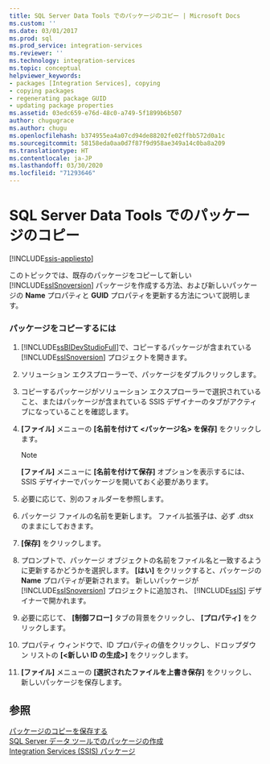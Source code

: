 ```yaml
---
title: SQL Server Data Tools でのパッケージのコピー | Microsoft Docs
ms.custom: ''
ms.date: 03/01/2017
ms.prod: sql
ms.prod_service: integration-services
ms.reviewer: ''
ms.technology: integration-services
ms.topic: conceptual
helpviewer_keywords:
- packages [Integration Services], copying
- copying packages
- regenerating package GUID
- updating package properties
ms.assetid: 03edc659-e76d-48c0-a749-5f1899b6b507
author: chugugrace
ms.author: chugu
ms.openlocfilehash: b374955ea4a07cd94de88202fe02ffbb572d0a1c
ms.sourcegitcommit: 58158eda0aa0d7f87f9d958ae349a14c0ba8a209
ms.translationtype: HT
ms.contentlocale: ja-JP
ms.lasthandoff: 03/30/2020
ms.locfileid: "71293646"
---
```

# <a name="copy-a-package-in-sql-server-data-tools"></a>SQL Server Data Tools でのパッケージのコピー

[!INCLUDE[ssis-appliesto](../includes/ssis-appliesto-ssvrpluslinux-asdb-asdw-xxx.md)]


  このトピックでは、既存のパッケージをコピーして新しい [!INCLUDE[ssISnoversion](../includes/ssisnoversion-md.md)] パッケージを作成する方法、および新しいパッケージの **Name** プロパティと **GUID** プロパティを更新する方法について説明します。  
  
### <a name="to-copy-a-package"></a>パッケージをコピーするには  
  
1.  [!INCLUDE[ssBIDevStudioFull](../includes/ssbidevstudiofull-md.md)]で、コピーするパッケージが含まれている [!INCLUDE[ssISnoversion](../includes/ssisnoversion-md.md)] プロジェクトを開きます。  
  
2.  ソリューション エクスプローラーで、パッケージをダブルクリックします。  
  
3.  コピーするパッケージがソリューション エクスプローラーで選択されていること、またはパッケージが含まれている SSIS デザイナーのタブがアクティブになっていることを確認します。  
  
4.  **[ファイル]** メニューの **[名前を付けて \<パッケージ名> を保存]** をクリックします。  
  
    > [!NOTE]  
    >  **[ファイル]** メニューに **[名前を付けて保存]** オプションを表示するには、SSIS デザイナーでパッケージを開いておく必要があります。  
  
5.  必要に応じて、別のフォルダーを参照します。  
  
6.  パッケージ ファイルの名前を更新します。 ファイル拡張子は、必ず .dtsx のままにしておきます。  
  
7.  **[保存]** をクリックします。  
  
8.  プロンプトで、パッケージ オブジェクトの名前をファイル名と一致するように更新するかどうかを選択します。 **[はい]** をクリックすると、パッケージの **Name** プロパティが更新されます。 新しいパッケージが [!INCLUDE[ssISnoversion](../includes/ssisnoversion-md.md)] プロジェクトに追加され、 [!INCLUDE[ssIS](../includes/ssis-md.md)] デザイナーで開かれます。  
  
9. 必要に応じて、 **[制御フロー]** タブの背景をクリックし、 **[プロパティ]** をクリックします。  
  
10. プロパティ ウィンドウで、ID プロパティの値をクリックし、ドロップダウン リストの **[\<新しい ID の生成>]** をクリックします。  
  
11. **[ファイル]** メニューの **[選択されたファイルを上書き保存]** をクリックし、新しいパッケージを保存します。  
  
## <a name="see-also"></a>参照  
 [パッケージのコピーを保存する](https://msdn.microsoft.com/library/21482a20-e420-4452-b7eb-8f9fa1929f31)   
 [SQL Server データ ツールでのパッケージの作成](../integration-services/create-packages-in-sql-server-data-tools.md)   
 [Integration Services &#40;SSIS&#41; パッケージ](../integration-services/integration-services-ssis-packages.md)  
  
  
